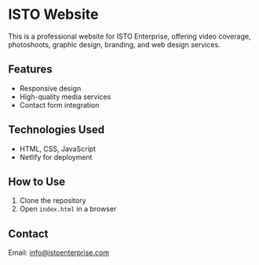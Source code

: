 # ISTO Website  
This is a professional website for ISTO Enterprise, offering video coverage, photoshoots, graphic design, branding, and web design services.  

## Features
- Responsive design  
- High-quality media services  
- Contact form integration  

## Technologies Used
- HTML, CSS, JavaScript  
- Netlify for deployment  

## How to Use
1. Clone the repository  
2. Open `index.html` in a browser  

## Contact  
Email: info@istoenterprise.com  
